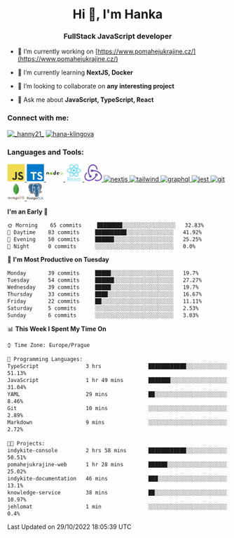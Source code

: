<h1 align="center">Hi 👋, I'm Hanka</h1>
<h3 align="center">FullStack JavaScript developer</h3>

- 🔭 I’m currently working on [https://www.pomahejukrajine.cz/](https://www.pomahejukrajine.cz/)

- 🌱 I’m currently learning **NextJS, Docker**

- 👯 I’m looking to collaborate on **any interesting project**

- 💬 Ask me about **JavaScript, TypeScript, React**

<h3 align="left">Connect with me:</h3>
<p align="left">
<a href="https://twitter.com/_hanny21_" target="blank"><img align="center" src="https://raw.githubusercontent.com/rahuldkjain/github-profile-readme-generator/master/src/images/icons/Social/twitter.svg" alt="_hanny21_" height="30" width="40" /></a>
<a href="https://linkedin.com/in/hana-klingova" target="blank"><img align="center" src="https://raw.githubusercontent.com/rahuldkjain/github-profile-readme-generator/master/src/images/icons/Social/linked-in-alt.svg" alt="hana-klingova" height="30" width="40" /></a>
</p>

<h3 align="left">Languages and Tools:</h3>
<p align="left"> 
<a href="https://developer.mozilla.org/en-US/docs/Web/JavaScript" target="_blank" rel="noreferrer"> <img src="https://raw.githubusercontent.com/devicons/devicon/master/icons/javascript/javascript-original.svg" alt="javascript" width="40" height="40"/> </a> 
<a href="https://www.typescriptlang.org/" target="_blank" rel="noreferrer"> <img src="https://raw.githubusercontent.com/devicons/devicon/master/icons/typescript/typescript-original.svg" alt="typescript" width="40" height="40"/> </a> 
<a href="https://nodejsorg" target="_blank" rel="noreferrer"> <img src="https://raw.githubusercontent.com/devicons/devicon/master/icons/nodejs/nodejs-original-wordmark.svg" alt="nodejs" width="40" height="40"/> </a> 
<a href="https://reactjs.org/" target="_blank" rel="noreferrer"> <img src="https://raw.githubusercontent.com/devicons/devicon/master/icons/react/react-original-wordmark.svg" alt="react" width="40" height="40"/> </a> 
<a href="https://redux.js.org" target="_blank" rel="noreferrer"> <img src="https://raw.githubusercontent.com/devicons/devicon/master/icons/redux/redux-original.svg" alt="redux" width="40" height="40"/> </a> 
<a href="https://nextjs.org/" target="_blank" rel="noreferrer"> <img src="https://cdn.worldvectorlogo.com/logos/nextjs-2.svg" alt="nextjs" width="40" height="40"/> </a> 
<a href="https://tailwindcss.com/" target="_blank" rel="noreferrer"> <img src="https://www.vectorlogo.zone/logos/tailwindcss/tailwindcss-icon.svg" alt="tailwind" width="40" height="40"/> </a> 
<a href="https://graphql.org" target="_blank" rel="noreferrer"> <img src="https://www.vectorlogo.zone/logos/graphql/graphql-icon.svg" alt="graphql" width="40" height="40"/> </a> 
<a href="https://jestjs.io" target="_blank" rel="noreferrer"> <img src="https://www.vectorlogo.zone/logos/jestjsio/jestjsio-icon.svg" alt="jest" width="40" height="40"/> </a> 
<a href="https://git-scm.com/" target="_blank" rel="noreferrer"> <img src="https://www.vectorlogo.zone/logos/git-scm/git-scm-icon.svg" alt="git" width="40" height="40"/> </a> 
<a href="https://www.mongodb.com/" target="_blank" rel="noreferrer"> <img src="https://raw.githubusercontent.com/devicons/devicon/master/icons/mongodb/mongodb-original-wordmark.svg" alt="mongodb" width="40" height="40"/> </a>  
<a href="https://www.postgresql.org" target="_blank" rel="noreferrer"> <img src="https://raw.githubusercontent.com/devicons/devicon/master/icons/postgresql/postgresql-original-wordmark.svg" alt="postgresql" width="40" height="40"/> </a> 
</p>

<!--START_SECTION:waka-->
**I'm an Early 🐤** 

```text
🌞 Morning    65 commits     ████████░░░░░░░░░░░░░░░░░   32.83% 
🌆 Daytime    83 commits     ██████████░░░░░░░░░░░░░░░   41.92% 
🌃 Evening    50 commits     ██████░░░░░░░░░░░░░░░░░░░   25.25% 
🌙 Night      0 commits      ░░░░░░░░░░░░░░░░░░░░░░░░░   0.0%

```
📅 **I'm Most Productive on Tuesday** 

```text
Monday       39 commits     █████░░░░░░░░░░░░░░░░░░░░   19.7% 
Tuesday      54 commits     ██████░░░░░░░░░░░░░░░░░░░   27.27% 
Wednesday    39 commits     █████░░░░░░░░░░░░░░░░░░░░   19.7% 
Thursday     33 commits     ████░░░░░░░░░░░░░░░░░░░░░   16.67% 
Friday       22 commits     ██░░░░░░░░░░░░░░░░░░░░░░░   11.11% 
Saturday     5 commits      ░░░░░░░░░░░░░░░░░░░░░░░░░   2.53% 
Sunday       6 commits      ░░░░░░░░░░░░░░░░░░░░░░░░░   3.03%

```


📊 **This Week I Spent My Time On** 

```text
⌚︎ Time Zone: Europe/Prague

💬 Programming Languages: 
TypeScript               3 hrs               ████████████░░░░░░░░░░░░░   51.13% 
JavaScript               1 hr 49 mins        ███████░░░░░░░░░░░░░░░░░░   31.04% 
YAML                     29 mins             ██░░░░░░░░░░░░░░░░░░░░░░░   8.46% 
Git                      10 mins             ░░░░░░░░░░░░░░░░░░░░░░░░░   2.89% 
Markdown                 9 mins              ░░░░░░░░░░░░░░░░░░░░░░░░░   2.72%

🐱‍💻 Projects: 
indykite-console         2 hrs 58 mins       ████████████░░░░░░░░░░░░░   50.51% 
pomahejukrajine-web      1 hr 28 mins        ██████░░░░░░░░░░░░░░░░░░░   25.02% 
indykite-documentation   46 mins             ███░░░░░░░░░░░░░░░░░░░░░░   13.1% 
knowledge-service        38 mins             ██░░░░░░░░░░░░░░░░░░░░░░░   10.97% 
jehlomat                 1 min               ░░░░░░░░░░░░░░░░░░░░░░░░░   0.4%

```


 Last Updated on 29/10/2022 18:05:39 UTC
<!--END_SECTION:waka-->
